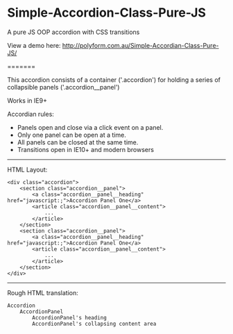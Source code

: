 # Simple-Accordion-Class-Pure-JS

A pure JS OOP accordion with CSS transitions

View a demo here: http://polyform.com.au/Simple-Accordian-Class-Pure-JS/

=======

This accordion consists of a container ('.accordion') for holding a series of 
collapsible panels ('.accordion__panel')

Works in IE9+

Accordian rules:
- Panels open and close via a click event on a panel.
- Only one panel can be open at a time.
- All panels can be closed at the same time.
- Transitions open in IE10+ and modern browsers

-----------------------------------
HTML Layout:
```
<div class="accordion">
    <section class="accordion__panel">
        <a class="accordion__panel__heading" href="javascript:;">Accordion Panel One</a>
        <article class="accordion__panel__content">
            ...
        </article>
    </section>
    <section class="accordion__panel">
        <a class="accordion__panel__heading" href="javascript:;">Accordion Panel One</a>
        <article class="accordion__panel__content">
            ...
        </article>
    </section>
</div>
```
-----------------------------------

Rough HTML translation:
```
Accordion
	AccordionPanel
        AccordionPanel's heading
        AccordionPanel's collapsing content area
```